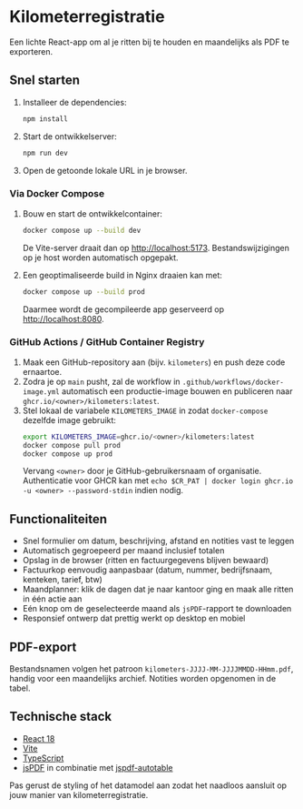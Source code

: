 # Kilometerregistratie

Een lichte React-app om al je ritten bij te houden en maandelijks als PDF te exporteren.

## Snel starten

1. Installeer de dependencies:
   ```bash
   npm install
   ```
2. Start de ontwikkelserver:
   ```bash
   npm run dev
   ```
3. Open de getoonde lokale URL in je browser.

### Via Docker Compose

1. Bouw en start de ontwikkelcontainer:
   ```bash
   docker compose up --build dev
   ```
   De Vite-server draait dan op <http://localhost:5173>. Bestandswijzigingen op je host worden automatisch opgepakt.

2. Een geoptimaliseerde build in Nginx draaien kan met:
   ```bash
   docker compose up --build prod
   ```
   Daarmee wordt de gecompileerde app geserveerd op <http://localhost:8080>.

### GitHub Actions / GitHub Container Registry

1. Maak een GitHub-repository aan (bijv. `kilometers`) en push deze code ernaartoe.
2. Zodra je op `main` pusht, zal de workflow in `.github/workflows/docker-image.yml` automatisch een productie-image bouwen en publiceren naar `ghcr.io/<owner>/kilometers:latest`.
3. Stel lokaal de variabele `KILOMETERS_IMAGE` in zodat `docker-compose` dezelfde image gebruikt:
   ```bash
   export KILOMETERS_IMAGE=ghcr.io/<owner>/kilometers:latest
   docker compose pull prod
   docker compose up prod
   ```
   Vervang `<owner>` door je GitHub-gebruikersnaam of organisatie. Authenticatie voor GHCR kan met `echo $CR_PAT | docker login ghcr.io -u <owner> --password-stdin` indien nodig.

## Functionaliteiten

- Snel formulier om datum, beschrijving, afstand en notities vast te leggen
- Automatisch gegroepeerd per maand inclusief totalen
- Opslag in de browser (ritten en factuurgegevens blijven bewaard)
- Factuurkop eenvoudig aanpasbaar (datum, nummer, bedrijfsnaam, kenteken, tarief, btw)
- Maandplanner: klik de dagen dat je naar kantoor ging en maak alle ritten in één actie aan
- Eén knop om de geselecteerde maand als `jsPDF`-rapport te downloaden
- Responsief ontwerp dat prettig werkt op desktop en mobiel

## PDF-export

Bestandsnamen volgen het patroon `kilometers-JJJJ-MM-JJJJMMDD-HHmm.pdf`, handig voor een maandelijks archief. Notities worden opgenomen in de tabel.

## Technische stack

- [React 18](https://react.dev/)
- [Vite](https://vitejs.dev/)
- [TypeScript](https://www.typescriptlang.org/)
- [jsPDF](https://github.com/parallax/jsPDF) in combinatie met [jspdf-autotable](https://github.com/simonbengtsson/jsPDF-AutoTable)

Pas gerust de styling of het datamodel aan zodat het naadloos aansluit op jouw manier van kilometerregistratie.
